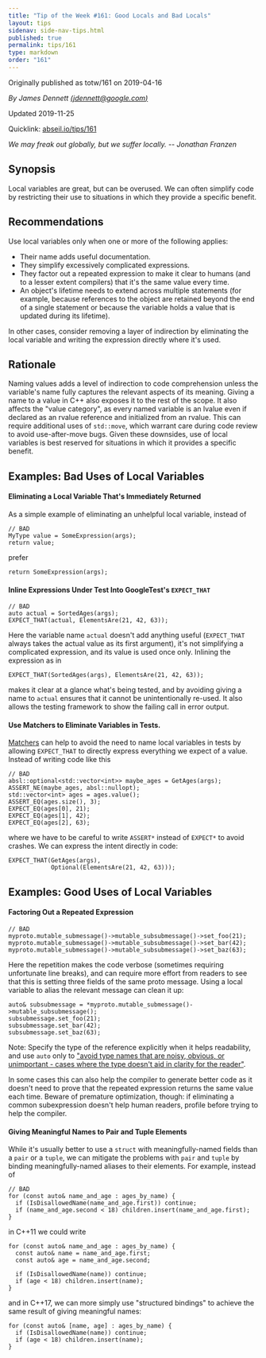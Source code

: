 ```yaml
---
title: "Tip of the Week #161: Good Locals and Bad Locals"
layout: tips
sidenav: side-nav-tips.html
published: true
permalink: tips/161
type: markdown
order: "161"
---
```


Originally published as totw/161 on 2019-04-16

*By James Dennett [(jdennett@google.com)](mailto:jdennett@google.com)*

Updated 2019-11-25

Quicklink: [abseil.io/tips/161](https://abseil.io/tips/161)

*We may freak out globally, but we suffer locally. -- Jonathan Franzen*

## Synopsis

Local variables are great, but can be overused. We can often simplify code by
restricting their use to situations in which they provide a specific benefit.

## Recommendations

Use local variables only when one or more of the following applies:

*   Their name adds useful documentation.
*   They simplify excessively complicated expressions.
*   They factor out a repeated expression to make it clear to humans (and to a
    lesser extent compilers) that it's the same value every time.
*   An object's lifetime needs to extend across multiple statements (for
    example, because references to the object are retained beyond the end of a
    single statement or because the variable holds a value that is updated
    during its lifetime).

In other cases, consider removing a layer of indirection by eliminating the
local variable and writing the expression directly where it's used.

## Rationale

Naming values adds a level of indirection to code comprehension unless the
variable's name fully captures the relevant aspects of its meaning. Giving a
name to a value in C++ also exposes it to the rest of the scope. It also affects
the "value category", as every named variable is an lvalue even if declared as
an rvalue reference and initialized from an rvalue. This can require additional
uses of `std::move`, which warrant care during code review to avoid
use-after-move bugs. Given these downsides, use of local variables is best
reserved for situations in which it provides a specific benefit.

## Examples: Bad Uses of Local Variables

#### Eliminating a Local Variable That's Immediately Returned

As a simple example of eliminating an unhelpful local variable, instead of

```
// BAD
MyType value = SomeExpression(args);
return value;
```

prefer

```
return SomeExpression(args);
```

#### Inline Expressions Under Test Into GoogleTest's `EXPECT_THAT`

```
// BAD
auto actual = SortedAges(args);
EXPECT_THAT(actual, ElementsAre(21, 42, 63));
```

Here the variable name `actual` doesn't add anything useful (`EXPECT_THAT`
always takes the actual value as its first argument), it's not simplifying a
complicated expression, and its value is used once only. Inlining the expression
as in

```
EXPECT_THAT(SortedAges(args), ElementsAre(21, 42, 63));
```

makes it clear at a glance what's being tested, and by avoiding giving a name to
`actual` ensures that it cannot be unintentionally re-used. It also allows the
testing framework to show the failing call in error output.

#### Use Matchers to Eliminate Variables in Tests.

[Matchers](https://github.com/google/googletest/blob/master/googlemock/docs/cheat_sheet.md)
can help to avoid the need to name local variables in tests by allowing
`EXPECT_THAT` to directly express everything we expect of a value. Instead of
writing code like this

```
// BAD
absl::optional<std::vector<int>> maybe_ages = GetAges(args);
ASSERT_NE(maybe_ages, absl::nullopt);
std::vector<int> ages = ages.value();
ASSERT_EQ(ages.size(), 3);
EXPECT_EQ(ages[0], 21);
EXPECT_EQ(ages[1], 42);
EXPECT_EQ(ages[2], 63);
```

where we have to be careful to write `ASSERT*` instead of `EXPECT*` to avoid
crashes. We can express the intent directly in code:

```
EXPECT_THAT(GetAges(args),
            Optional(ElementsAre(21, 42, 63)));
```

## Examples: Good Uses of Local Variables

#### Factoring Out a Repeated Expression

```
// BAD
myproto.mutable_submessage()->mutable_subsubmessage()->set_foo(21);
myproto.mutable_submessage()->mutable_subsubmessage()->set_bar(42);
myproto.mutable_submessage()->mutable_subsubmessage()->set_baz(63);
```

Here the repetition makes the code verbose (sometimes requiring unfortunate line
breaks), and can require more effort from readers to see that this is setting
three fields of the same proto message. Using a local variable to alias the
relevant message can clean it up:

```
auto& subsubmessage = *myproto.mutable_submessage()->mutable_subsubmessage();
subsubmessage.set_foo(21);
subsubmessage.set_bar(42);
subsubmessage.set_baz(63);
```

Note: Specify the type of the reference explicitly when it helps readability,
and use `auto` only to ["avoid type names that are noisy, obvious, or
unimportant - cases where the type doesn't aid in clarity for the
reader"](https://google.github.io/styleguide/cppguide.html#auto).


In some cases this can also help the compiler to generate better code as it
doesn't need to prove that the repeated expression returns the same value each
time. Beware of premature optimization, though: if eliminating a common
subexpression doesn't help human readers, profile before trying to help the
compiler.

#### Giving Meaningful Names to Pair and Tuple Elements

While it's usually better to use a `struct` with meaningfully-named fields than
a `pair` or a `tuple`, we can mitigate the problems with `pair` and `tuple` by
binding meaningfully-named aliases to their elements. For example, instead of

```
// BAD
for (const auto& name_and_age : ages_by_name) {
  if (IsDisallowedName(name_and_age.first)) continue;
  if (name_and_age.second < 18) children.insert(name_and_age.first);
}
```

in C++11 we could write

```
for (const auto& name_and_age : ages_by_name) {
  const auto& name = name_and_age.first;
  const auto& age = name_and_age.second;

  if (IsDisallowedName(name)) continue;
  if (age < 18) children.insert(name);
}
```

and in C++17, we can more simply use "structured bindings" to achieve the same
result of giving meaningful names:

```
for (const auto& [name, age] : ages_by_name) {
  if (IsDisallowedName(name)) continue;
  if (age < 18) children.insert(name);
}
```
